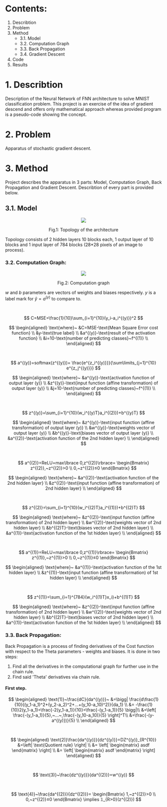 # Contents:
1. Describtion
2. Problem
3. Method
    * 3.1. Model
    * 3.2. Computation Graph
    * 3.3. Back Propagation
    * 3.4. Gradient Descent
4. Code
5. Results

# 1. Describtion
Description of the Neural Network of FNN architecture to solve MNIST classification problem. This project is an exercise of the idea of gradient descend and offers only mathematical approach whereas provided program is a pseudo-code showing the concept.

# 2. Problem
Apparatus of stochastic gradient descent.

# 3. Method
Project describes the apparatus in 3 parts: Model, Computation Graph, Back Propagation and Gradient Descent. Describtion of every part is provided below.

## 3.1. Model
<p align="center">
  <img src="https://github.com/AKAD0/FNN_MNIST/blob/master/Fig1.png">
</p>

$$
\text{Fig.1: Topology of the architecture}
$$

Topology consists of 2 hidden layers 10 blocks each, 1 output layer of 10 blocks and 1 input layer of 784 blocks (28*28 pixels of an image to process).

### 3.2. Computation Graph:
<p align="center">
  <img src="https://github.com/AKAD0/FNN_MNIST/blob/master/Fig2_v2.png">
</p>

$$
\text{Fig.2: Computation graph}
$$

$w$ and $b$ parameters are vectors of weights and biases respectively. $y$ is a label mark for $\hat{y}=a^{(y)}$ to compare to.

‎<br>

$$
C=MSE=\frac{1}{10}\sum_{i=1}^{10}(y_i-a_i^{(y)})^2
$$

$$
\begin{aligned}
\text{where}~
&C=MSE-\text{Mean Square Error cost function} \\
&y-\text{true label} \\
&a^{(y)}-\text{result of the activation function} \\
&i=10-\text{number of predicting classes}~f^{(1)} \\
\end{aligned}
$$

‎<br>

$$
a^{(y)}=softmax(z^{(y)})= \frac{e^{z_i^{(y)}}}{\sum\limits_{j=1}^{10} e^{z_j^{(y)}}}
$$

$$
\begin{aligned}
\text{where}~
&a^{(y)}-\text{activation function of output layer (y)} \\
&z^{(y)}-\text{input function (affine transformation) of output layer (y)} \\
&j=10-\text{number of predicting classes}~f^{(1)} \\
\end{aligned}
$$

‎<br>

$$
z^{(y)}=\sum_{i=1}^{10}(w_i^{(y)T}a_i^{(2)})+b^{(y)T}
$$

$$
\begin{aligned}
\text{where}~
&z^{(y)}-\text{input function (affine transformation) of output layer (y)} \\
&w^{(y)}-\text{weights vector of output layer (y)} \\
&b^{(y)}-\text{biases vector of output layer (y)} \\
&a^{(2)}-\text{activation function of the 2nd hidden layer} \\
\end{aligned}
$$

‎<br>

$$
a^{(2)}=ReLU=max\lbrace 0,z^{(2)}\rbrace=
\begin{Bmatrix}
  z^{(2)},~z^{(2)}>0 \\
  0,~z^{(2)}≤0
\end{Bmatrix}
$$

$$
\begin{aligned}
\text{where}~
&a^{(2)}-\text{activation function of the 2nd hidden layer} \\
&z^{(2)}-\text{input function (affine transformation) of 2nd hidden layer} \\
\end{aligned}
$$

‎<br>

$$
z^{(2)}=\sum_{i=1}^{10}(w_i^{(2)T}a_i^{(1)})+b^{(2)T}
$$

$$
\begin{aligned}
\text{where}~
&z^{(2)}-\text{input function (affine transformation) of 2nd hidden layer} \\
&w^{(2)}-\text{weights vector of 2nd hidden layer} \\
&b^{(2)T}-\text{biases vector of 2nd hidden layer} \\
&a^{(1)}-\text{activation function of the 1st hidden layer} \\
\end{aligned}
$$

‎<br>

$$
a^{(1)}=ReLU=max\lbrace 0,z^{(1)}\rbrace=
\begin{Bmatrix}
  z^{(1)},~z^{(1)}>0 \\
  0,~z^{(1)}≤0
\end{Bmatrix}
$$

$$
\begin{aligned}
\text{where}~
&a^{(1)}-\text{activation function of the 1st hidden layer} \\
&z^{(1)}-\text{input function (affine transformation) of 1st hidden layer} \\
\end{aligned}
$$

‎<br>

$$
z^{(1)}=\sum_{i=1}^{784}(w_i^{(1)T}x_i)+b^{(1)T}
$$

$$
\begin{aligned}
\text{where}~
&z^{(2)}-\text{input function (affine transformation) of 2nd hidden layer} \\
&w^{(2)}-\text{weights vector of 2nd hidden layer} \\
&b^{(2)T}-\text{biases vector of 2nd hidden layer} \\
&a^{(1)}-\text{activation function of the 1st hidden layer} \\
\end{aligned}
$$

### 3.3. Back Propagation:
Back Propagation is a process of finding derivatives of the Cost function with respect to the Theta parameters - weights and biases.
It is done in two steps:
1) Find all the derivatives in the computational graph for further use in the chain rule.
2) Find said 'Theta' derivatives via chain rule.

#### First step.
$$
\begin{aligned}
\text{1)}~\frac{dC}{da^{(y)}}~
&=\bigg| \frac{d\frac{1}{10}((y_1-a_1)^2+(y_2-a_2)^2+...+(y_10-a_10)^2)}{da_1} \\
&= -\frac{1}{10}2(y_1-a_1)=\frac{-2(y_1-a_1)}{10}=\frac{-(y_1-a_1)}{5} \bigg|\\
&=\left[ \frac{-(y_1-a_1)}{5},~...~,\frac{-(y_10-a_10)}{5} \right]^T\\
&=\frac{-(y-a^{(y)})}{5} \\
\end{aligned}
$$

‎<br>

$$
\begin{aligned}
\text{2)}\frac{da^{(y)}}{dz^{(y)}}=DZ^{(y)}_{R^{10}}
&=\left| \text{Quotient rule} \right| \\
&=
\left[ 
\begin{matrix} 
asdf
\end{matrix}
\right] \\
&=
\left[
\begin{matrix} 
asdf
\end{matrix}
\right] 
\end{aligned}
$$

‎<br>

$$
\text{3)}~\frac{dz^{(y)}}{da^{(2)}}=w^{(y)}
$$

‎<br>

$$
\text{4)}~\frac{da^{(2)}}{dz^{(2)}}= 
\begin{Bmatrix}
  1,~z^{(2)}>0 \\
  0,~z^{(2)}≤0
\end{Bmatrix}
\implies
𝟙_{R>0}(z^{(2)})
$$
